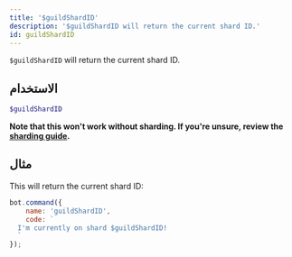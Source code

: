 ```yaml
---
title: '$guildShardID'
description: '$guildShardID will return the current shard ID.'
id: guildShardID
---
```


`$guildShardID` will return the current shard ID.

## الاستخدام

```php
$guildShardID
```

**Note that this won't work without sharding. If you're unsure, review the [sharding guide](../../guides/client/6sharding.md).**

## مثال

This will return the current shard ID:

```javascript
bot.command({
    name: 'guildShardID',
    code: `
  I'm currently on shard $guildShardID!
  `
});
```
